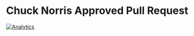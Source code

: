 # Chuck Norris Approved Pull Request
[![Analytics](https://ga-beacon.appspot.com/UA-62378749-1/ChuckNorrisApprovedPullRequest/readme?pixel)](https://github.com/dimaslz/ChuckNorrisApprovedPullRequest)
